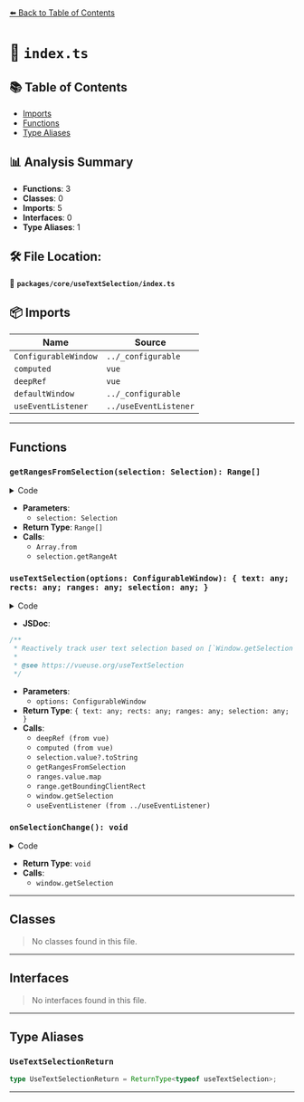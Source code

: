 [⬅️ Back to Table of Contents](../../../index.md)

# 📄 `index.ts`

## 📚 Table of Contents

- [Imports](#imports)
- [Functions](#functions)
- [Type Aliases](#type-aliases)

## 📊 Analysis Summary

- **Functions**: 3
- **Classes**: 0
- **Imports**: 5
- **Interfaces**: 0
- **Type Aliases**: 1

## 🛠️ File Location:
📂 **`packages/core/useTextSelection/index.ts`**

## 📦 Imports

| Name | Source |
|------|--------|
| `ConfigurableWindow` | `../_configurable` |
| `computed` | `vue` |
| `deepRef` | `vue` |
| `defaultWindow` | `../_configurable` |
| `useEventListener` | `../useEventListener` |


---

## Functions

### `getRangesFromSelection(selection: Selection): Range[]`

<details><summary>Code</summary>

```ts
function getRangesFromSelection(selection: Selection) {
  const rangeCount = selection.rangeCount ?? 0
  return Array.from({ length: rangeCount }, (_, i) => selection.getRangeAt(i))
}
```
</details>

- **Parameters**:
  - `selection: Selection`
- **Return Type**: `Range[]`
- **Calls**:
  - `Array.from`
  - `selection.getRangeAt`
### `useTextSelection(options: ConfigurableWindow): { text: any; rects: any; ranges: any; selection: any; }`

<details><summary>Code</summary>

```ts
export function useTextSelection(options: ConfigurableWindow = {}) {
  const {
    window = defaultWindow,
  } = options

  const selection = deepRef<Selection | null>(null)
  const text = computed(() => selection.value?.toString() ?? '')
  const ranges = computed<Range[]>(() => selection.value ? getRangesFromSelection(selection.value) : [])
  const rects = computed(() => ranges.value.map(range => range.getBoundingClientRect()))

  function onSelectionChange() {
    selection.value = null // trigger computed update
    if (window)
      selection.value = window.getSelection()
  }

  if (window)
    useEventListener(window.document, 'selectionchange', onSelectionChange, { passive: true })

  return {
    text,
    rects,
    ranges,
    selection,
  }
}
```
</details>

- **JSDoc**:
```ts
/**
 * Reactively track user text selection based on [`Window.getSelection`](https://developer.mozilla.org/en-US/docs/Web/API/Window/getSelection).
 *
 * @see https://vueuse.org/useTextSelection
 */
```

- **Parameters**:
  - `options: ConfigurableWindow`
- **Return Type**: `{ text: any; rects: any; ranges: any; selection: any; }`
- **Calls**:
  - `deepRef (from vue)`
  - `computed (from vue)`
  - `selection.value?.toString`
  - `getRangesFromSelection`
  - `ranges.value.map`
  - `range.getBoundingClientRect`
  - `window.getSelection`
  - `useEventListener (from ../useEventListener)`
### `onSelectionChange(): void`

<details><summary>Code</summary>

```ts
function onSelectionChange() {
    selection.value = null // trigger computed update
    if (window)
      selection.value = window.getSelection()
  }
```
</details>

- **Return Type**: `void`
- **Calls**:
  - `window.getSelection`

---

## Classes

> No classes found in this file.


---

## Interfaces

> No interfaces found in this file.


---

## Type Aliases

### `UseTextSelectionReturn`

```ts
type UseTextSelectionReturn = ReturnType<typeof useTextSelection>;
```


---